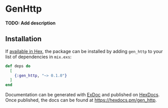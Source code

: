 # GenHttp

**TODO: Add description**

## Installation

If [available in Hex](https://hex.pm/docs/publish), the package can be installed
by adding `gen_http` to your list of dependencies in `mix.exs`:

```elixir
def deps do
  [
    {:gen_http, "~> 0.1.0"}
  ]
end
```

Documentation can be generated with [ExDoc](https://github.com/elixir-lang/ex_doc)
and published on [HexDocs](https://hexdocs.pm). Once published, the docs can
be found at <https://hexdocs.pm/gen_http>.

